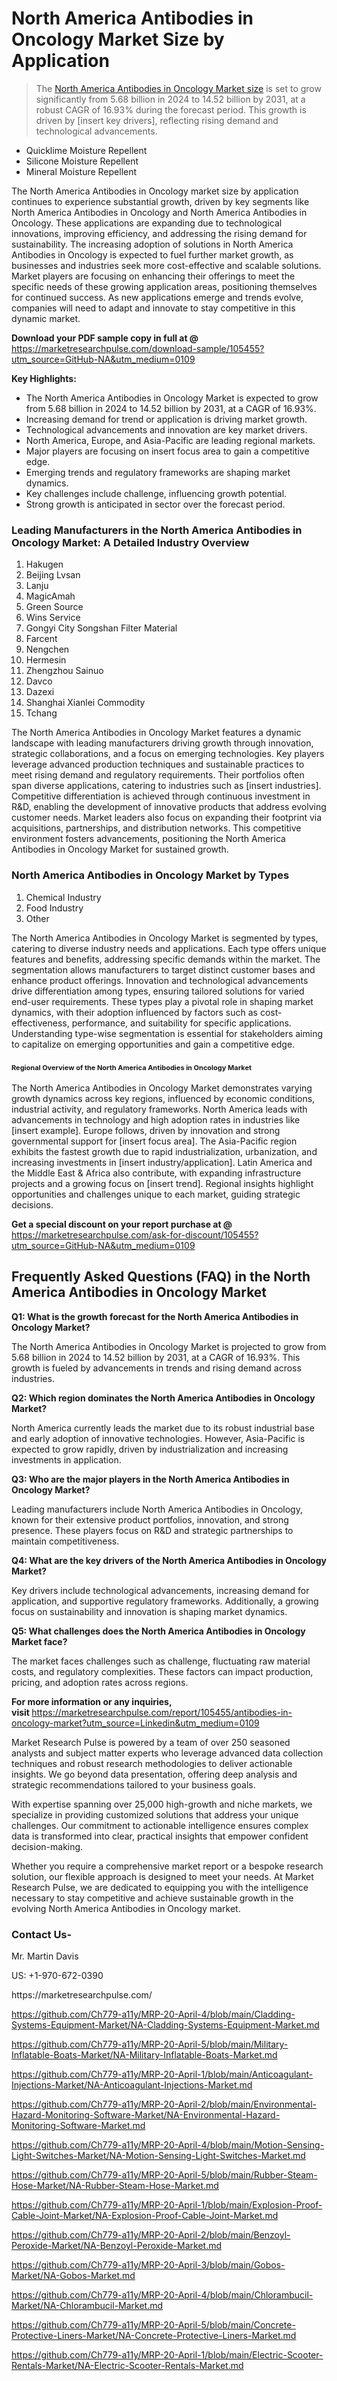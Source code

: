 <h1>North America Antibodies in Oncology Market&nbsp;Size by Application</h1><blockquote><p>The <a href="https://marketresearchpulse.com/download-sample/105455?utm_source=GitHub-NA&amp;utm_medium=0109">North America Antibodies in Oncology Market size</a> is set to grow significantly from 5.68 billion in 2024 to 14.52 billion by 2031, at a robust CAGR of 16.93% during the forecast period. This growth is driven by [insert key drivers], reflecting rising demand and technological advancements.</p></blockquote><ul><li>Quicklime Moisture Repellent<li> Silicone Moisture Repellent<li> Mineral Moisture Repellent</li></ul><p>The North America Antibodies in Oncology market size by application continues to experience substantial growth, driven by key segments like North America Antibodies in Oncology and North America Antibodies in Oncology. These applications are expanding due to technological innovations, improving efficiency, and addressing the rising demand for sustainability. The increasing adoption of solutions in North America Antibodies in Oncology is expected to fuel further market growth, as businesses and industries seek more cost-effective and scalable solutions. Market players are focusing on enhancing their offerings to meet the specific needs of these growing application areas, positioning themselves for continued success. As new applications emerge and trends evolve, companies will need to adapt and innovate to stay competitive in this dynamic market.</p><p><strong>Download your PDF sample copy in full at @ </strong><a href="https://marketresearchpulse.com/download-sample/105455?utm_source=GitHub-NA&amp;utm_medium=0109">https://marketresearchpulse.com/download-sample/105455?utm_source=GitHub-NA&amp;utm_medium=0109</a></p><p><strong>Key Highlights: </strong></p><ul><li>The North America Antibodies in Oncology Market is expected to grow from 5.68 billion in 2024 to 14.52 billion by 2031, at a CAGR of 16.93%.</li><li>Increasing demand for trend or application is driving market growth.</li><li>Technological advancements and innovation are key market drivers.</li><li>North America, Europe, and Asia-Pacific are leading regional markets.</li><li>Major players are focusing on insert focus area to gain a competitive edge.</li><li>Emerging trends and regulatory frameworks are shaping market dynamics.</li><li>Key challenges include challenge, influencing growth potential.</li><li>Strong growth is anticipated in sector over the forecast period.</li></ul><h3>Leading Manufacturers in the North America Antibodies in Oncology Market: A Detailed Industry Overview</h3><ol><li>Hakugen</li><li>Beijing Lvsan</li><li>Lanju</li><li>MagicAmah</li><li>Green Source</li><li>Wins Service</li><li>Gongyi City Songshan Filter Material</li><li>Farcent</li><li>Nengchen</li><li>Hermesin</li><li>Zhengzhou Sainuo</li><li>Davco</li><li>Dazexi</li><li>Shanghai Xianlei Commodity</li><li>Tchang</li></ol><div class="flex max-w-full flex-col flex-grow"><div class="min-h-8 text-message flex w-full flex-col items-end gap-2 whitespace-normal break-words [.text-message+&amp;]:mt-5" dir="auto" data-message-author-role="assistant" data-message-id="fd8432e4-4910-450d-b182-61b7bfb0a01f" data-message-model-slug="gpt-4o"><div class="flex w-full flex-col gap-1 empty:hidden first:pt-[3px]"><div class="markdown prose w-full break-words dark:prose-invert light"><p>The North America Antibodies in Oncology Market features a dynamic landscape with leading manufacturers driving growth through innovation, strategic collaborations, and a focus on emerging technologies. Key players leverage advanced production techniques and sustainable practices to meet rising demand and regulatory requirements. Their portfolios often span diverse applications, catering to industries such as [insert industries]. Competitive differentiation is achieved through continuous investment in R&amp;D, enabling the development of innovative products that address evolving customer needs. Market leaders also focus on expanding their footprint via acquisitions, partnerships, and distribution networks. This competitive environment fosters advancements, positioning the North America Antibodies in Oncology Market for sustained growth.</p></div></div></div></div><h3>North America Antibodies in Oncology Market by Types</h3><ol><li>Chemical Industry<li> Food Industry<li> Other</li></ol><div class="flex max-w-full flex-col flex-grow"><div class="min-h-8 text-message flex w-full flex-col items-end gap-2 whitespace-normal break-words [.text-message+&amp;]:mt-5" dir="auto" data-message-author-role="assistant" data-message-id="084470be-0bb7-4664-bddf-5156b4f41249" data-message-model-slug="gpt-4o-mini"><div class="flex w-full flex-col gap-1 empty:hidden first:pt-[3px]"><div class="markdown prose w-full break-words dark:prose-invert light"><p>The North America Antibodies in Oncology Market is segmented by types, catering to diverse industry needs and applications. Each type offers unique features and benefits, addressing specific demands within the market. The segmentation allows manufacturers to target distinct customer bases and enhance product offerings. Innovation and technological advancements drive differentiation among types, ensuring tailored solutions for varied end-user requirements. These types play a pivotal role in shaping market dynamics, with their adoption influenced by factors such as cost-effectiveness, performance, and suitability for specific applications. Understanding type-wise segmentation is essential for stakeholders aiming to capitalize on emerging opportunities and gain a competitive edge.</p></div></div></div></div><h3><span style="font-size: 11px;">Regional Overview of the North America Antibodies in Oncology Market</span></h3><div class="flex max-w-full flex-col flex-grow"><div class="min-h-8 text-message flex w-full flex-col items-end gap-2 whitespace-normal break-words [.text-message+&amp;]:mt-5" dir="auto" data-message-author-role="assistant" data-message-id="e9038762-ce64-4e30-91c9-9bd413514231" data-message-model-slug="gpt-4o-mini"><div class="flex w-full flex-col gap-1 empty:hidden first:pt-[3px]"><div class="markdown prose w-full break-words dark:prose-invert light"><p>The North America Antibodies in Oncology Market demonstrates varying growth dynamics across key regions, influenced by economic conditions, industrial activity, and regulatory frameworks. North America leads with advancements in technology and high adoption rates in industries like [insert example]. Europe follows, driven by innovation and strong governmental support for [insert focus area]. The Asia-Pacific region exhibits the fastest growth due to rapid industrialization, urbanization, and increasing investments in [insert industry/application]. Latin America and the Middle East &amp; Africa also contribute, with expanding infrastructure projects and a growing focus on [insert trend]. Regional insights highlight opportunities and challenges unique to each market, guiding strategic decisions.</p></div></div></div></div><p><strong>Get a special discount on your report purchase at @ </strong><a href="https://marketresearchpulse.com/ask-for-discount/105455?utm_source=GitHub-NA&amp;utm_medium=0109">https://marketresearchpulse.com/ask-for-discount/105455?utm_source=GitHub-NA&amp;utm_medium=0109</a></p><h2>Frequently Asked Questions (FAQ) in the North America Antibodies in Oncology Market</h2><p><strong>Q1: What is the growth forecast for the North America Antibodies in Oncology Market?</strong></p><p>The North America Antibodies in Oncology Market is projected to grow from 5.68 billion in 2024 to 14.52 billion by 2031, at a CAGR of 16.93%. This growth is fueled by advancements in trends and rising demand across industries.</p><p><strong>Q2: Which region dominates the North America Antibodies in Oncology Market?</strong></p><p>North America currently leads the market due to its robust industrial base and early adoption of innovative technologies. However, Asia-Pacific is expected to grow rapidly, driven by industrialization and increasing investments in application.</p><p><strong>Q3: Who are the major players in the North America Antibodies in Oncology Market?</strong></p><p>Leading manufacturers include North America Antibodies in Oncology, known for their extensive product portfolios, innovation, and strong presence. These players focus on R&amp;D and strategic partnerships to maintain competitiveness.</p><p><strong>Q4: What are the key drivers of the North America Antibodies in Oncology Market?</strong></p><p>Key drivers include technological advancements, increasing demand for application, and supportive regulatory frameworks. Additionally, a growing focus on sustainability and innovation is shaping market dynamics.</p><p><strong>Q5: What challenges does the North America Antibodies in Oncology Market face?</strong></p><p>The market faces challenges such as challenge, fluctuating raw material costs, and regulatory complexities. These factors can impact production, pricing, and adoption rates across regions.</p><p><strong>For more information or any inquiries, visit&nbsp;</strong><a href="https://marketresearchpulse.com/report/105455/antibodies-in-oncology-market?utm_source=Linkedin&utm_medium=0109">https://marketresearchpulse.com/report/105455/antibodies-in-oncology-market?utm_source=Linkedin&utm_medium=0109</a></p><p>Market Research Pulse is powered by a team of over 250 seasoned analysts and subject matter experts who leverage advanced data collection techniques and robust research methodologies to deliver actionable insights. We go beyond data presentation, offering deep analysis and strategic recommendations tailored to your business goals.</p><p>With expertise spanning over 25,000 high-growth and niche markets, we specialize in providing customized solutions that address your unique challenges. Our commitment to actionable intelligence ensures complex data is transformed into clear, practical insights that empower confident decision-making.</p><p>Whether you require a comprehensive market report or a bespoke research solution, our flexible approach is designed to meet your needs. At Market Research Pulse, we are dedicated to equipping you with the intelligence necessary to stay competitive and achieve sustainable growth in the evolving North America Antibodies in Oncology market.</p><h3><strong>Contact Us-</strong></h3><p>Mr. Martin Davis</p><p>US: +1-970-672-0390</p><p>https://marketresearchpulse.com/</p><p><a href="https://github.com/Ch779-a11y/MRP-20-April-4/blob/main/Cladding-Systems-Equipment-Market/NA-Cladding-Systems-Equipment-Market.md">https://github.com/Ch779-a11y/MRP-20-April-4/blob/main/Cladding-Systems-Equipment-Market/NA-Cladding-Systems-Equipment-Market.md</a></p><p><a href="https://github.com/Ch779-a11y/MRP-20-April-5/blob/main/Military-Inflatable-Boats-Market/NA-Military-Inflatable-Boats-Market.md">https://github.com/Ch779-a11y/MRP-20-April-5/blob/main/Military-Inflatable-Boats-Market/NA-Military-Inflatable-Boats-Market.md</a></p><p><a href="https://github.com/Ch779-a11y/MRP-20-April-1/blob/main/Anticoagulant-Injections-Market/NA-Anticoagulant-Injections-Market.md">https://github.com/Ch779-a11y/MRP-20-April-1/blob/main/Anticoagulant-Injections-Market/NA-Anticoagulant-Injections-Market.md</a></p><p><a href="https://github.com/Ch779-a11y/MRP-20-April-2/blob/main/Environmental-Hazard-Monitoring-Software-Market/NA-Environmental-Hazard-Monitoring-Software-Market.md">https://github.com/Ch779-a11y/MRP-20-April-2/blob/main/Environmental-Hazard-Monitoring-Software-Market/NA-Environmental-Hazard-Monitoring-Software-Market.md</a></p><p><a href="https://github.com/Ch779-a11y/MRP-20-April-4/blob/main/Motion-Sensing-Light-Switches-Market/NA-Motion-Sensing-Light-Switches-Market.md">https://github.com/Ch779-a11y/MRP-20-April-4/blob/main/Motion-Sensing-Light-Switches-Market/NA-Motion-Sensing-Light-Switches-Market.md</a></p><p><a href="https://github.com/Ch779-a11y/MRP-20-April-5/blob/main/Rubber-Steam-Hose-Market/NA-Rubber-Steam-Hose-Market.md">https://github.com/Ch779-a11y/MRP-20-April-5/blob/main/Rubber-Steam-Hose-Market/NA-Rubber-Steam-Hose-Market.md</a></p><p><a href="https://github.com/Ch779-a11y/MRP-20-April-1/blob/main/Explosion-Proof-Cable-Joint-Market/NA-Explosion-Proof-Cable-Joint-Market.md">https://github.com/Ch779-a11y/MRP-20-April-1/blob/main/Explosion-Proof-Cable-Joint-Market/NA-Explosion-Proof-Cable-Joint-Market.md</a></p><p><a href="https://github.com/Ch779-a11y/MRP-20-April-2/blob/main/Benzoyl-Peroxide-Market/NA-Benzoyl-Peroxide-Market.md">https://github.com/Ch779-a11y/MRP-20-April-2/blob/main/Benzoyl-Peroxide-Market/NA-Benzoyl-Peroxide-Market.md</a></p><p><a href="https://github.com/Ch779-a11y/MRP-20-April-3/blob/main/Gobos-Market/NA-Gobos-Market.md">https://github.com/Ch779-a11y/MRP-20-April-3/blob/main/Gobos-Market/NA-Gobos-Market.md</a></p><p><a href="https://github.com/Ch779-a11y/MRP-20-April-4/blob/main/Chlorambucil-Market/NA-Chlorambucil-Market.md">https://github.com/Ch779-a11y/MRP-20-April-4/blob/main/Chlorambucil-Market/NA-Chlorambucil-Market.md</a></p><p><a href="https://github.com/Ch779-a11y/MRP-20-April-5/blob/main/Concrete-Protective-Liners-Market/NA-Concrete-Protective-Liners-Market.md">https://github.com/Ch779-a11y/MRP-20-April-5/blob/main/Concrete-Protective-Liners-Market/NA-Concrete-Protective-Liners-Market.md</a></p><p><a href="https://github.com/Ch779-a11y/MRP-20-April-1/blob/main/Electric-Scooter-Rentals-Market/NA-Electric-Scooter-Rentals-Market.md">https://github.com/Ch779-a11y/MRP-20-April-1/blob/main/Electric-Scooter-Rentals-Market/NA-Electric-Scooter-Rentals-Market.md</a></p>
